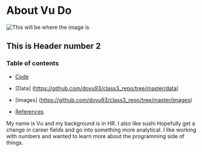 # About Vu Do


![This will be where the image is](https://images.unsplash.com/photo-1542144582-1ba00456b5e3?ixlib=rb-1.2.1&ixid=eyJhcHBfaWQiOjEyMDd9&w=1000&q=80)


## This is Header number 2
### Table of contents

 * [Code](https://github.com/dovu93/class3_repo/tree/master/code) 

 * [Data] (https://github.com/dovu93/class3_repo/tree/master/data)

 * [Images] (https://github.com/dovu93/class3_repo/tree/master/images)

 * [References](https://github.com/dovu93/class3_repo/tree/master/references)
 

 My name is Vu and my background is in HR. I also like sushi
 Hopefully get a change in career fields and go into something more analytical.
 I like working with numbers and wanted to learn more about the programming side of things.
